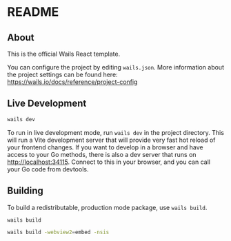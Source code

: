 # README

## About

This is the official Wails React template.

You can configure the project by editing `wails.json`. More information about the project settings can be found
here: <https://wails.io/docs/reference/project-config>

## Live Development

```bash
wails dev
```

To run in live development mode, run `wails dev` in the project directory. This will run a Vite development
server that will provide very fast hot reload of your frontend changes. If you want to develop in a browser
and have access to your Go methods, there is also a dev server that runs on <http://localhost:34115>. Connect
to this in your browser, and you can call your Go code from devtools.

## Building

To build a redistributable, production mode package, use `wails build`.

```bash
wails build

wails build -webview2=embed -nsis
```
